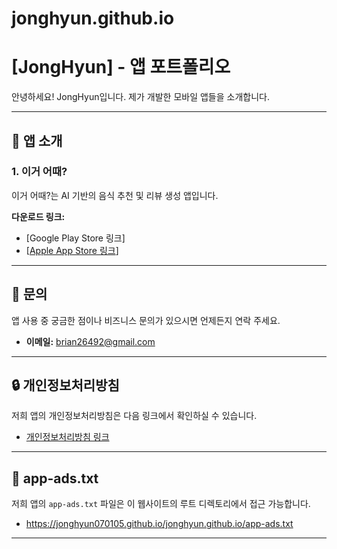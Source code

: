 # jonghyun.github.io

# [JongHyun] - 앱 포트폴리오

안녕하세요! JongHyun입니다. 제가 개발한 모바일 앱들을 소개합니다.

---

## 📱 앱 소개

### 1. 이거 어때?

이거 어때?는 AI 기반의 음식 추천 및 리뷰 생성 앱입니다.

**다운로드 링크:**
*   [Google Play Store 링크]
*   [[Apple App Store 링크](https://apps.apple.com/us/app/%EC%9D%B4%EA%B1%B0-%EC%96%B4%EB%95%8C/id6751484486)]

---

## 📧 문의

앱 사용 중 궁금한 점이나 비즈니스 문의가 있으시면 언제든지 연락 주세요.
*   **이메일:** brian26492@gmail.com

---

## 🔒 개인정보처리방침

저희 앱의 개인정보처리방침은 다음 링크에서 확인하실 수 있습니다.
*   [개인정보처리방침 링크](https://www.freeprivacypolicy.com/live/bcd65e94-1f85-47fa-a2f5-8a76f8611ca3)

---

## 📄 app-ads.txt

저희 앱의 `app-ads.txt` 파일은 이 웹사이트의 루트 디렉토리에서 접근 가능합니다.
*   https://jonghyun070105.github.io/jonghyun.github.io/app-ads.txt

---
